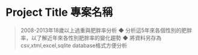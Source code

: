 # Project Title 專案名稱
> 2008-2013年18歲以上過重與肥胖率分析
◆ 分析這5年來各個性別的肥胖率，以了解近年來各性別肥胖率的變化趨勢
◆ 將資料另存為csv,xtml,excel,sqlite database格式方便分析

